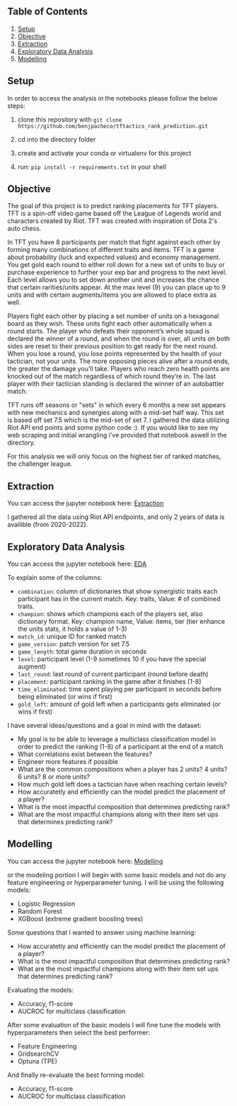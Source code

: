 ## Table of Contents

1. [Setup](#setup)
2. [Objective](#objective)
3. [Extraction](#extract)
4. [Exploratory Data Analysis](#eda)
5. [Modelling](#model)


## Setup <a name="setup"></a>

In order to access the analysis in the notebooks please follow the below steps:

1. clone this repository with `git clone https://github.com/benjpacheco/tftactics_rank_prediction.git`

2. cd into the directory folder 

3. create and activate your conda or virtualenv for this project

4. run: `pip install -r requirements.txt` in your shell

## Objective <a name="objective"></a>

The goal of this project is to predict ranking placements for TFT players. TFT is a spin-off video game based off the League of Legends world and characters created by Riot. TFT was created with inspiration of Dota 2's auto chess.

In TFT you have 8 participants per match that fight against each other by forming many combinations of different traits and items. TFT is a game about probability (luck and expected values) and economy management. You get gold each round to either roll down for a new set of units to buy or purchase experience to further your exp bar and progress to the next level. Each level allows you to set down another unit and increases the chance that certain rarities/units appear. At the max level (9) you can place up to 9 units and with certain augments/items you are allowed to place extra as well.

Players fight each other by placing a set number of units on a hexagonal board as they wish. These units fight each other automatically when a round starts. The player who defeats their opponent’s whole squad is declared the winner of a round, and when the round is over, all units on both sides are reset to their previous position to get ready for the next round. When you lose a round, you lose points represented by the health of your tactician, not your units. The more opposing pieces alive after a round ends, the greater the damage you’ll take. Players who reach zero health points are knocked out of the match regardless of which round they’re in. The last player with their tactician standing is declared the winner of an autobattler match.

TFT runs off seasons or "sets" in which every 6 months a new set appears with new mechanics and synergies along with a mid-set half way. This set is based off set 7.5 which is the mid-set of set 7. I gathered the data utilizing Riot API end points and some python code :). If you would like to see my web scraping and initial wrangling i've provided that notebook aswell in the directory.

For this analysis we will only focus on the highest tier of ranked matches, the challenger league.


## Extraction <a name="extract"></a>

You can access the jupyter notebook here: [Extraction](Ben_Pacheco_TFT_Analysis_Gathering_FINAL.ipynb)

I gathered all the data using Riot API endpoints, and only 2 years of data is availible (from 2020-2022).

## Exploratory Data Analysis <a name="eda"></a>

You can access the jupyter notebook here: [EDA](Ben_Pacheco_TFT_Analysis_EDA_FINAL.ipynb)

To explain some of the columns: 
* `combination`: column of dictionaries that show synergistic traits each participant has in the current match. Key: traits, Value: # of combined traits.
* `champion`: shows which champions each of the players set, also dictionary format. Key: champion name, Value: items, tier (tier enhance the units stats, it holds a value of 1-3)
* `match_id`: unique ID for ranked match
* `game_version`: patch version for set 7.5
* `game_length`: total game duration in seconds
* `level`: participant level (1-9 sometimes 10 if you have the special augment)
* `last_round`: last round of current participant (round before death)
* `placement`: participant ranking in the game after it finishes (1-8)
* `time_eliminated`: time spent playing per participant in seconds before being eliminated (or wins if first)
* `gold_left`: amount of gold left when a participants gets eliminated (or wins if first)

I have several ideas/questions and a goal in mind with the dataset:
* My goal is to be able to leverage a multiclass classification model in order to predict the ranking (1-8) of a participant at the end of a match
* What correlations exist between the features?
* Engineer more features if possible
* What are the common compositions when a player has 2 units? 4 units? 6 units? 8 or more units?
* How much gold left does a tactician have when reaching certain levels?
* How accuratetly and efficiently can the model predict the placement of a player?
* What is the most impactful composition that determines predicting rank?
* What are the most impactful champions along with their item set ups that determines predicting rank?

## Modelling <a name="model"></a>

You can access the jupyter notebook here: [Modelling](Ben_Pacheco_TFT_Analysis_Modeling_FINAL.ipynb)

or the modeling portion I will begin with some basic models and not do any feature engineering or hyperparameter tuning. I will be using the following models:

* Logistic Regression
* Random Forest
* XGBoost (extreme gradient boosting trees)

Some questions that I wanted to answer using machine learning:

* How accuratetly and efficiently can the model predict the placement of a player?
* What is the most impactful composition that determines predicting rank?
* What are the most impactful champions along with their item set ups that determines predicting rank?

Evaluating the models:

* Accuracy, f1-score
* AUCROC for multiclass classification

After some evaluation of the basic models I will fine tune the models with hyperparameters then select the best performer:

* Feature Engineering
* GridsearchCV
* Optuna (TPE)

And finally re-evaluate the best forming model:

* Accuracy, f1-score
* AUCROC for multiclass classification